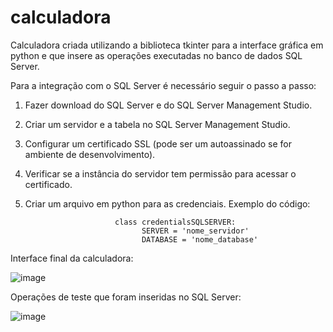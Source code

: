 # calculadora
Calculadora criada utilizando a biblioteca tkinter para a interface gráfica em python e que insere as operações executadas no banco de dados SQL Server.

Para a integração com o SQL Server é necessário seguir o passo a passo:
1) Fazer download do SQL Server e do SQL Server Management Studio.
2) Criar um servidor e a tabela no SQL Server Management Studio.
3) Configurar um certificado SSL (pode ser um autoassinado se for ambiente de desenvolvimento).
4) Verificar se a instância do servidor tem permissão para acessar o certificado.
5) Criar um arquivo em python para as credenciais. Exemplo do código:

                           class credentialsSQLSERVER:
                                 SERVER = 'nome_servidor'
                                 DATABASE = 'nome_database'


Interface final da calculadora:

![image](https://github.com/user-attachments/assets/0cb0c6be-b103-4aeb-93b5-893cf92c11b6)

Operações de teste que foram inseridas no SQL Server:

![image](https://github.com/user-attachments/assets/c7130704-891c-4187-99cf-33617d69073b)
